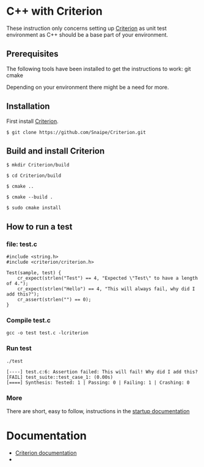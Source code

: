 # C++ with Criterion

These instruction only concerns setting up [Criterion](https://readthedocs.org/projects/criterion/) as unit test environment as C++ should be a base part of your environment.

## Prerequisites

The following tools have been installed to get the instructions to work:
git cmake

Depending on your environment there might be a need for more.

## Installation
First install [Criterion](https://github.com/Snaipe/Criterion).

`$ git clone https://github.com/Snaipe/Criterion.git`

## Build and install Criterion

`$ mkdir Criterion/build`

`$ cd Criterion/build`

`$ cmake ..`

`$ cmake --build .`

`$ sudo cmake install`

## How to run a test

### file: test.c
    #include <string.h>
    #include <criterion/criterion.h>

    Test(sample, test) {
        cr_expect(strlen("Test") == 4, "Expected \"Test\" to have a length of 4.");
        cr_expect(strlen("Hello") == 4, "This will always fail, why did I add this?");
        cr_assert(strlen("") == 0);
    }

### Compile test.c
    gcc -o test test.c -lcriterion

### Run test
    ./test

    [----] test.c:6: Assertion failed: This will fail! Why did I add this?
    [FAIL] test_suite::test_case_1: (0.00s)
    [====] Synthesis: Tested: 1 | Passing: 0 | Failing: 1 | Crashing: 0 

### More
There are short, easy to follow, instructions in the [startup documentation](http://criterion.readthedocs.io/en/master/starter.html)

# Documentation
* [Criterion documentation](https://readthedocs.org/projects/criterion/)
* 
